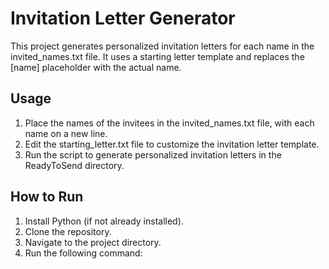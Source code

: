 # Invitation Letter Generator

This project generates personalized invitation letters for each name in the invited_names.txt file. It uses a starting letter template and replaces the [name] placeholder with the actual name.

## Usage

1. Place the names of the invitees in the invited_names.txt file, with each name on a new line.
2. Edit the starting_letter.txt file to customize the invitation letter template.
3. Run the script to generate personalized invitation letters in the ReadyToSend directory.

## How to Run

1. Install Python (if not already installed).
2. Clone the repository.
3. Navigate to the project directory.
4. Run the following command:
